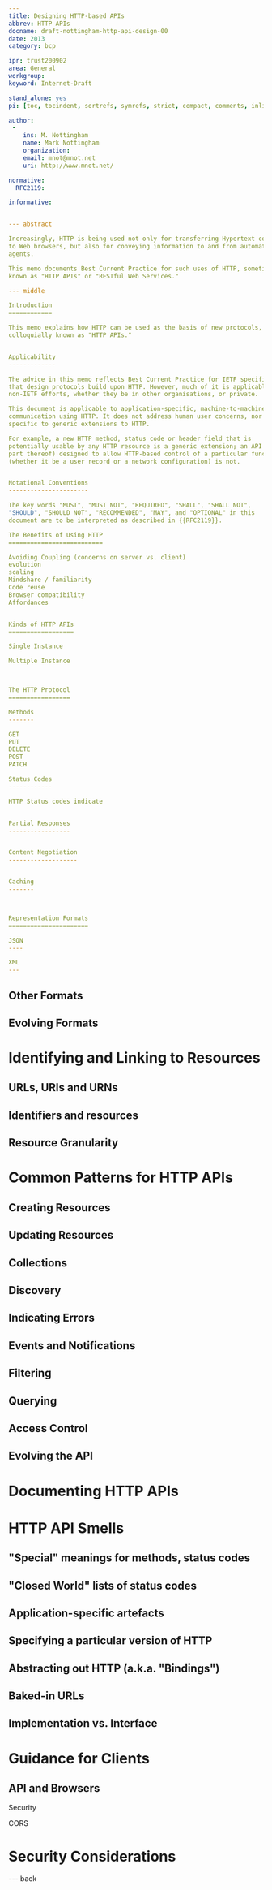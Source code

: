 ```yaml
---
title: Designing HTTP-based APIs
abbrev: HTTP APIs
docname: draft-nottingham-http-api-design-00
date: 2013
category: bcp

ipr: trust200902
area: General
workgroup: 
keyword: Internet-Draft

stand_alone: yes
pi: [toc, tocindent, sortrefs, symrefs, strict, compact, comments, inline]

author:
 -
    ins: M. Nottingham
    name: Mark Nottingham
    organization: 
    email: mnot@mnot.net
    uri: http://www.mnot.net/

normative:
  RFC2119:

informative:


--- abstract

Increasingly, HTTP is being used not only for transferring Hypertext content
to Web browsers, but also for conveying information to and from automated
agents.

This memo documents Best Current Practice for such uses of HTTP, sometimes
known as "HTTP APIs" or "RESTful Web Services."

--- middle

Introduction
============

This memo explains how HTTP can be used as the basis of new protocols,
colloquially known as "HTTP APIs."


Applicability
-------------

The advice in this memo reflects Best Current Practice for IETF specifications
that design protocols build upon HTTP. However, much of it is applicable to
non-IETF efforts, whether they be in other organisations, or private.

This document is applicable to application-specific, machine-to-machine
communication using HTTP. It does not address human user concerns, nor those
specific to generic extensions to HTTP.

For example, a new HTTP method, status code or header field that is
potentially usable by any HTTP resource is a generic extension; an API (or
part thereof) designed to allow HTTP-based control of a particular function
(whether it be a user record or a network configuration) is not.


Notational Conventions
----------------------

The key words "MUST", "MUST NOT", "REQUIRED", "SHALL", "SHALL NOT",
"SHOULD", "SHOULD NOT", "RECOMMENDED", "MAY", and "OPTIONAL" in this
document are to be interpreted as described in {{RFC2119}}.

The Benefits of Using HTTP
==========================

Avoiding Coupling (concerns on server vs. client)
evolution
scaling
Mindshare / familiarity
Code reuse
Browser compatibility
Affordances


Kinds of HTTP APIs
==================

Single Instance

Multiple Instance



The HTTP Protocol
=================

Methods
-------

GET
PUT
DELETE
POST
PATCH

Status Codes
------------

HTTP Status codes indicate 


Partial Responses
-----------------


Content Negotiation
-------------------


Caching
-------



Representation Formats
======================

JSON
----

XML
---
```


Other Formats
-------------

Evolving Formats
----------------


Identifying and Linking to Resources
====================================

URLs, URIs and URNs
-------------------

Identifiers and resources
-------------------------

Resource Granularity
--------------------


Common Patterns for HTTP APIs
=============================

Creating Resources
------------------

Updating Resources
------------------

Collections
-----------

Discovery
---------

Indicating Errors
-----------------

Events and Notifications
------------------------

Filtering
---------

Querying
--------

Access Control
--------------

Evolving the API
----------------

Documenting HTTP APIs
=====================


HTTP API Smells
===============

"Special" meanings for methods, status codes
--------------------------------------------

"Closed World" lists of status codes
------------------------------------

Application-specific artefacts
------------------------------

Specifying a particular version of HTTP
---------------------------------------

Abstracting out HTTP (a.k.a. "Bindings")
----------------------------------------

Baked-in URLs
-------------

Implementation vs. Interface
----------------------------


Guidance for Clients
====================

API and Browsers
----------------

Security 

CORS



Security Considerations
=======================


--- back
